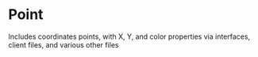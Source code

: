 # Point
Includes coordinates points, with X, Y, and  color properties via interfaces, client files, and various other files
